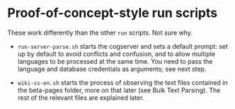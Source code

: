 
Proof-of-concept-style run  scripts
===================================
These work differently than the other `run` scripts. Not sure why.

* `run-server-parse.sh` starts the cogserver and sets a default prompt:
   set
   up by default to avoid conflicts and confusion, and to allow multiple
   languages to be processed at the same time.
   You need to pass the language and database credentials as arguments;
   see next step.

* `wiki-ss-en.sh` starts the process of observing the text files
   contained
   in the beta-pages folder, more on that later (see Bulk Text Parsing).
   The rest of the relevant files are explained later.

